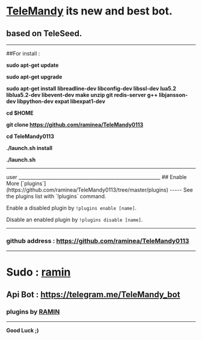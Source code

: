 # [TeleMandy](https://telegram.me/TeleMandy) its new and best bot.
## based on TeleSeed.
___________________________________________________________
##For install : 

<b>sudo apt-get update</b>

<b>sudo apt-get upgrade</b>

<b>sudo apt-get install libreadline-dev libconfig-dev libssl-dev lua5.2 liblua5.2-dev libevent-dev make unzip git redis-server g++ libjansson-dev libpython-dev expat libexpat1-dev</b>

<b>cd $HOME</b>

<b>git clone https://github.com/raminea/TeleMandy0113</b>

<b>cd TeleMandy0113</b>

<b>./launch.sh install</b>

<b>./launch.sh</b>
___________________________________________________________
<tr>user<tr>
___________________________________________________________
## Enable More [`plugins`](https://github.com/raminea/TeleMandy0113/tree/master/plugins)
-----
See the plugins list with `!plugins` command.

Enable a disabled plugin by `!plugins enable [name]`.

Disable an enabled plugin by `!plugins disable [name]`.

___________________________________________________________
### github address : https://github.com/raminea/TeleMandy0113
___________________________________________________________
# Sudo : [ramin](https://telegram.me/raminea)
## Api Bot : **https://telegram.me/TeleMandy_bot**
### plugins by [RAMIN](https://telegram.me/raminea)
___________________________________________________________
**Good Luck ;)**
